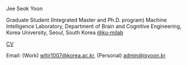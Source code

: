 Jee Seok Yoon

Graduate Student (Integrated Master and Ph.D. program)
Machine Intelligence Laboratory,
Department of Brain and Cognitive Engineering,
Korea University, Seoul, South Korea
[@ku-milab](https://github.com/ku-milab)

[CV](https://github.com/wltjr1007/wltjr1007.github.io/raw/master/190402_CV.pdf)

Email: (Work) wltjr1007@korea.ac.kr, (Personal) admin@jsyoon.kr
